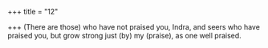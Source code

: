 +++
title = "12"

+++
(There are those) who have not praised you, Indra, and seers who have  praised you,
but grow strong just (by) my (praise), as one well praised.